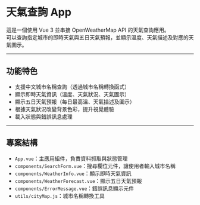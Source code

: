 # 天氣查詢 App

這是一個使用 Vue 3 並串接 OpenWeatherMap API 的天氣查詢應用。  
可以查詢指定城市的即時天氣與五日天氣預報，並顯示溫度、天氣描述及對應的天氣圖示。

---

## 功能特色

- 支援中文城市名稱查詢（透過城市名稱轉換函式）
- 顯示即時天氣資訊（溫度、天氣狀況、天氣圖示）
- 顯示五日天氣預報（每日最高溫、天氣描述及圖示）
- 根據天氣狀況改變背景色彩，提升視覺體驗
- 載入狀態與錯誤訊息處理

---

## 專案結構

- `App.vue`：主應用組件，負責資料抓取與狀態管理
- `components/SearchForm.vue`：搜尋欄位元件，讓使用者輸入城市名稱
- `components/WeatherInfo.vue`：顯示即時天氣資訊
- `components/WeatherForecast.vue`：顯示五日天氣預報
- `components/ErrorMessage.vue`：錯誤訊息顯示元件
- `utils/cityMap.js`：城市名稱轉換工具
